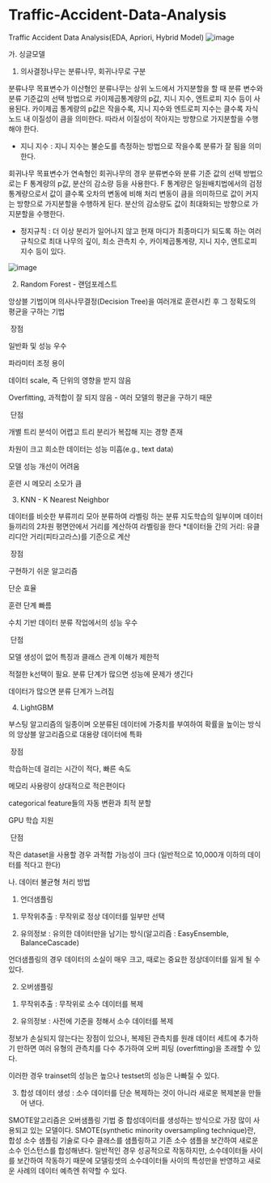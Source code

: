 # Traffic-Accident-Data-Analysis
Traffic Accident Data Analysis(EDA, Apriori, Hybrid Model)
![image](https://user-images.githubusercontent.com/106146283/177912974-7d4fadb4-8781-455c-b5f1-7d09d28879de.png)

가. 싱글모델

1. 의사결정나무는 분류나무, 회귀나무로 구분

분류나무
목표변수가 이산형인 분류나무는 상위 노드에서 가지분할을 할 때 분류 변수와 분류 기준값의 선택 방법으로 카이제곱통계량의 p값, 지니 지수, 엔트로피 지수 등이 사용된다.
 카이제곱 통계량의 p값은 작을수록, 지니 지수와 엔트로피 지수는 클수록 자식노드 내 이질성이 큼을 의미한다. 따라서 이질성이 작아지는 방향으로 가지분할을 수행해야 한다.
- 지니 지수 : 지니 지수는 불순도를 측정하는 방법으로 작을수록 분류가 잘 됨을 의미한다. 

회귀나무
목표변수가 연속형인 회귀나무의 경우 분류변수와 분류 기준 값의 선택 방법으로는 F 통계량의 p값, 분산의 감소량 등을 사용한다. F 통계량은 일원배치법에서의 검정 통계량으로서 값이 클수록 오차의 변동에 비해 처리 변동이 큼을 의미하므로 값이 커지는 방향으로 가지분할을 수행하게 된다. 분산의 감소량도 값이 최대화되는 방향으로 가지분할을 수행한다.
- 정지규칙 : 더 이상 분리가 일어나지 않고 현재 마디가 최종마디가 되도록 하는 여러 규칙으로 최대 나무의 깊이, 최소 관측치 수, 카이제곱통계량, 지니 지수, 엔트로피 지수 등이 있다.

![image](https://user-images.githubusercontent.com/106146283/180670140-52e493f6-974b-4969-9f44-964da79d1a5d.png)

2. Random Forest - 랜덤포레스트

앙상블 기법이며 의사나무결정(Decision Tree)을 여러개로 훈련시킨 후 그 정확도의 평균을 구하는 기법

​
장점

일반화 및 성능 우수

파라미터 조정 용이

데이터 scale, 즉 단위의 영향을 받지 않음

Overfitting, 과적합이 잘 되지 않음 - 여러 모델의 평균을 구하기 때문

​
단점

개별 트리 분석이 어렵고 트리 분리가 복잡해 지는 경향 존재

차원이 크고 희소한 데이터는 성능 미흡(e.g., text data)

모델 성능 개선이 어려움

훈련 시 메모리 소모가 큼


3. KNN - K Nearest Neighbor

데이터를 비슷한 부류끼리 모아 분류하여 라벨링 하는 분류 지도학습의 일부이며 데이터들끼리의 2차원 평면안에서 거리를 계산하여 라벨링을 한다
*데이터들 간의 거리: 유클리디안 거리(피타고라스)를 기준으로 계산

​
장점

구현하기 쉬운 알고리즘

단순 효율

훈련 단계 빠름

수치 기반 데이터 분류 작업에서의 성능 우수

​
단점

모델 생성이 없어 특징과 클래스 관계 이해가 제한적

적절한 k선택이 필요. 분류 단계가 많으면 성능에 문제가 생긴다

데이터가 많으면 분류 단계가 느려짐


4. LightGBM

부스팅 알고리즘의 일종이며 오분류된 데이터에 가중치를 부여하여 확률을 높이는 방식의 앙상블 알고리즘으로 대용량 데이터에 특화

​
장점

학습하는데 걸리는 시간이 적다, 빠른 속도

메모리 사용량이 상대적으로 적은편이다

categorical feature들의 자동 변환과 최적 분할

GPU 학습 지원

​
단점

작은 dataset을 사용할 경우 과적합 가능성이 크다 (일반적으로 10,000개 이하의 데이터를 적다고 한다)



나. 데이터 불균형 처리 방법
1) 언더샘플링

1. 무작위추출 : 무작위로 정상 데이터를 일부만 선택

2. 유의정보 : 유의한 데이터만을 남기는 방식(알고리즘 : EasyEnsemble, BalanceCascade)

언더샘플링의 경우 데이터의 소실이 매우 크고, 때로는 중요한 정상데이터를 잃게 될 수 있다.

2) 오버샘플링

1. 무작위추출 : 무작위로 소수 데이터를 복제

2. 유의정보 : 사전에 기준을 정해서 소수 데이터를 복제

정보가 손실되지 않는다는 장점이 있으나, 복제된 관측치를 원래 데이터 세트에 추가하기 만하면 여러 유형의 관측치를 다수 추가하여 오버 피팅 (overfitting)을 초래할 수 있다.

이러한 경우 trainset의 성능은 높으나 testset의 성능은 나빠질 수 있다.

3. 합성 데이터 생성 : 소수 데이터를 단순 복제하는 것이 아니라 새로운 복제본을 만들어 낸다.

SMOTE알고리즘은 오버샘플링 기법 중 합성데이터를 생성하는 방식으로 가장 많이 사용되고 있는 모델이다.
SMOTE(synthetic minority oversampling technique)란, 합성 소수 샘플링 기술로 다수 클래스를 샘플링하고 기존 소수 샘플을 보간하여 새로운 소수 인스턴스를 합성해낸다.
일반적인 경우 성공적으로 작동하지만, 소수데이터들 사이를 보간하여 작동하기 때문에 모델링셋의 소수데이터들 사이의 특성만을 반영하고 새로운 사례의 데이터 예측엔 취약할 수 있다.
